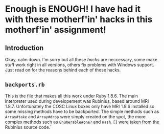 Enough is ENOUGH! I have had it with these motherf'in' hacks in this motherf'in' assignment!
============================================================================================

Introduction
------------

Okay, calm down.  I'm sorry but all these *hacks* are neccessary, some make
stuff work right in all versions, others fix problems with Windows support.
Just read on for the reasons behind each of these hacks.

`backports.rb`
--------------

This is the file that makes all this work under Ruby 1.8.6.  The main
interpreter used during developement was Rubinius, based around MRI 1.8.7.
Unfortunately the COSC Linux boxes only have MRI 1.8.6 installed so some
missing methods have to be backported.  The simple methods such as `Array#take`
and `Array#drop` were simply created on the spot, the more complex methods such
as `Enumerable#one?` and `Hash.[]` were taken from the Rubinius source code.`
